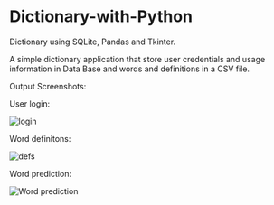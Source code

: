 # Dictionary-with-Python
Dictionary using SQLite, Pandas and Tkinter.

A simple dictionary application that store user credentials and usage information in Data Base and words and definitions in a CSV file.

Output Screenshots: 

User login:

![login](https://i.ibb.co/NsRbdFS/DA-login.png)

Word definitons:

![defs](https://i.ibb.co/wpzYRQP/DA-word.png)

Word prediction:

![Word prediction](https://i.ibb.co/qFz436r/DA-dym.png)


